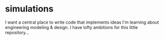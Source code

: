 # simulations

I want a central place to write code that implements ideas I'm learning about engineering modeling & design. I have lofty ambitions for this little repository... 
